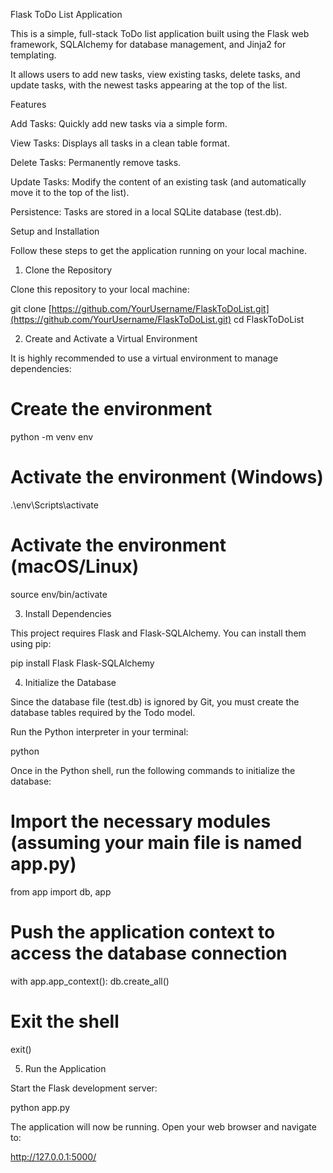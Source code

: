 Flask ToDo List Application

This is a simple, full-stack ToDo list application built using the Flask web framework, SQLAlchemy for database management, and Jinja2 for templating.

It allows users to add new tasks, view existing tasks, delete tasks, and update tasks, with the newest tasks appearing at the top of the list.

Features

Add Tasks: Quickly add new tasks via a simple form.

View Tasks: Displays all tasks in a clean table format.

Delete Tasks: Permanently remove tasks.

Update Tasks: Modify the content of an existing task (and automatically move it to the top of the list).

Persistence: Tasks are stored in a local SQLite database (test.db).

Setup and Installation

Follow these steps to get the application running on your local machine.

1. Clone the Repository

Clone this repository to your local machine:

git clone [https://github.com/YourUsername/FlaskToDoList.git](https://github.com/YourUsername/FlaskToDoList.git)
cd FlaskToDoList


2. Create and Activate a Virtual Environment

It is highly recommended to use a virtual environment to manage dependencies:

# Create the environment
python -m venv env

# Activate the environment (Windows)
.\env\Scripts\activate

# Activate the environment (macOS/Linux)
source env/bin/activate


3. Install Dependencies

This project requires Flask and Flask-SQLAlchemy. You can install them using pip:

pip install Flask Flask-SQLAlchemy


4. Initialize the Database

Since the database file (test.db) is ignored by Git, you must create the database tables required by the Todo model.

Run the Python interpreter in your terminal:

python


Once in the Python shell, run the following commands to initialize the database:

# Import the necessary modules (assuming your main file is named app.py)
from app import db, app

# Push the application context to access the database connection
with app.app_context():
    db.create_all()

# Exit the shell
exit()


5. Run the Application

Start the Flask development server:

python app.py


The application will now be running. Open your web browser and navigate to:

http://127.0.0.1:5000/
